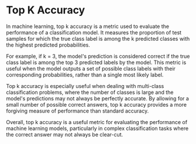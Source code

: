 # Top K Accuracy
In machine learning, top k accuracy is a metric used to evaluate the performance of a classification model. It measures the proportion of test samples for which the true class label is among the k predicted classes with the highest predicted probabilities.

For example, if k = 3, the model's prediction is considered correct if the true class label is among the top 3 predicted labels by the model. This metric is useful when the model outputs a set of possible class labels with their corresponding probabilities, rather than a single most likely label.

Top k accuracy is especially useful when dealing with multi-class classification problems, where the number of classes is large and the model's predictions may not always be perfectly accurate. By allowing for a small number of possible correct answers, top k accuracy provides a more forgiving measure of performance than standard accuracy.

Overall, top k accuracy is a useful metric for evaluating the performance of machine learning models, particularly in complex classification tasks where the correct answer may not always be clear-cut.
